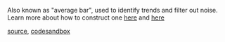 
Also known as "average bar", used to identify trends and filter out noise. Learn more about how to construct one [here](http://stockcharts.com/school/doku.php?id=chart_school:chart_analysis:heikin_ashi) and [here](http://www.investopedia.com/articles/technical/04/092204.asp)

[source](https://github.com/alokagr07/react-stock-charts/blob/master/docs/lib/charts/HeikinAshi.js), [codesandbox](https://codesandbox.io/s/github/alokagr07/react-stock-charts-examples2/tree/master/examples/HeikinAshi)
